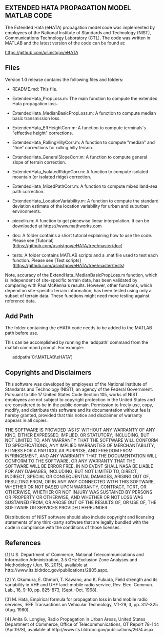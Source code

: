 <h2> EXTENDED HATA PROPAGATION MODEL MATLAB CODE </h2>

The Extended Hata (eHATA) propagation model code was implemented by employees 
of the National Institute of Standards and Technology (NIST), Communications 
Technology Laboratory (CTL). The code was written in MATLAB and the latest 
version of the code can be found at:

https://github.com/usnistgov/eHATA

<h2> Files </h2>

Version 1.0 release contains the following files and folders:

- README.md: This file.

- ExtendedHata_PropLoss.m: The main function to compute the extended Hata propagation loss.

- ExtendedHata_MedianBasicPropLoss.m: A function to compute median basic transmission loss.

- ExtendedHata_EffHeightCorr.m: A function to compute terminals's "effective height" corrections.

- ExtendedHata_RollingHillyCorr.m: A function to compute "median" and "fine" corrections for rolling hilly terrain.

- ExtendedHata_GeneralSlopeCorr.m: A function to compute general slope of terrain correction.

- ExtendedHata_IsolatedRidgeCorr.m: A function to compute isolated mountain (or isolated ridge) correction.

- ExtendedHata_MixedPathCorr.m: A function to compute mixed land-sea path correction.

- ExtendedHata_LocationVariability.m: A function to compute the standard deviation estimate of the location variability for urban and suburban environments. 

- piecelin.m: A function to get piecewise linear interpolation. It can be downloaded at https://www.mathworks.com				
- doc: A folder contains a short tutorial explaining how to use the code. Please see [Tutorial] (https://github.com/usnistgov/eHATA/tree/master/doc)
							
- tests: A folder contains MATLAB scripts and a .mat file used to test each function. Please see [Test scripts] (https://github.com/usnistgov/eHATA/tree/master/tests)
<p>Note, accuracy of the ExtendHata_MedianBasicPropLoss.m function, which is independent of site-specific terrain data, has been validated by comparing with Paul McKenna's results. However, other functions, which depend on site-specific terrain information, has been tested using only a subset of terrain data. These functions might need more testing against reference data.

<h2> Add Path </h2>

<p>The folder containing the eHATA code needs to be added to the MATLAB path 
before use.

<p>This can be accomplished by running the 'addpath' command from the 
matlab command prompt. For example:

&nbsp; &nbsp; &nbsp; addpath('C:\MATLAB\eHATA')

<h2> Copyrights and Disclaimers </h2>

<p>This software was developed by employees of the National Institute of Standards 
and Technology (NIST), an agency of the Federal Government. Pursuant to 
title 17 United States Code Section 105, works of NIST employees are not 
subject to copyright protection in the United States and are considered to 
be in the public domain. Permission to freely use, copy, modify, and distribute 
this software and its documentation without fee is hereby granted, provided that 
this notice and disclaimer of warranty appears in all copies.

<p>THE SOFTWARE IS PROVIDED 'AS IS' WITHOUT ANY WARRANTY OF ANY KIND, EITHER 
EXPRESSED, IMPLIED, OR STATUTORY, INCLUDING, BUT NOT LIMITED TO, ANY WARRANTY 
THAT THE SOFTWARE WILL CONFORM TO SPECIFICATIONS, ANY IMPLIED WARRANTIES OF 
MERCHANTABILITY, FITNESS FOR A PARTICULAR PURPOSE, AND FREEDOM FROM INFRINGEMENT, 
AND ANY WARRANTY THAT THE DOCUMENTATION WILL CONFORM TO THE SOFTWARE, OR ANY 
WARRANTY THAT THE SOFTWARE WILL BE ERROR FREE. IN NO EVENT SHALL NASA BE LIABLE 
FOR ANY DAMAGES, INCLUDING, BUT NOT LIMITED TO, DIRECT, INDIRECT, SPECIAL OR 
CONSEQUENTIAL DAMAGES, ARISING OUT OF, RESULTING FROM, OR IN ANY WAY CONNECTED 
WITH THIS SOFTWARE, WHETHER OR NOT BASED UPON WARRANTY, CONTRACT, TORT, OR 
OTHERWISE, WHETHER OR NOT INJURY WAS SUSTAINED BY PERSONS OR PROPERTY OR 
OTHERWISE, AND WHETHER OR NOT LOSS WAS SUSTAINED FROM, OR AROSE OUT OF THE 
RESULTS OF, OR USE OF, THE SOFTWARE OR SERVICES PROVIDED HEREUNDER.

<p>Distributions of NIST software should also include copyright and 
licensing statements of any third-party software that are legally bundled 
with the code in compliance with the conditions of those licenses. 

<h2> References </h2>

<p>[1] U.S. Department of Commerce, National Telecommunications and 
    Information Administration, 3.5 GHz Exclusion Zone Analyses and 
    Methodology (Jun. 18, 2015), available at 
    http://www.its.bldrdoc.gov/publications/2805.aspx.
    
<p>[2] Y. Okumura, E. Ohmori, T. Kawano, and K. Fukuda, Field strength and
    its variability in VHF and UHF land-mobile radio service, Rev. Elec. 
    Commun. Lab., 16, 9-10, pp. 825-873, (Sept.-Oct. 1968).
    
<p>[3] M. Hata, Empirical formula for propagation loss in land mobile radio
    services, IEEE Transactions on Vehicular Technology, VT-29, 3,
    pp. 317-325 (Aug. 1980).
    
<p>[4] Anita G. Longley, Radio Propagation in Urban Areas, United States 
    Department of Commerce, Office of Telecommunications, OT Report 
    78-144 (Apr.1978), available at 
    http://www.its.bldrdoc.gov/publications/2674.aspx.
    
	



